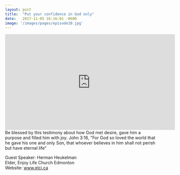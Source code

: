 ```yaml
---
layout: post
title:  "Put your confidence in God only"
date:   2017-11-05 16:16:01 -0600
image: '/images/pages/episode10.jpg'
---
```

<iframe width="560" height="315" src="https://www.youtube.com/embed/p2hdEpFg6LY" frameborder="0" allowfullscreen></iframe>
Be blessed by this testimony about how God met desire, gave him a purpose and filled him with joy.
John 3:16, "For God so loved the world that he gave his one and only Son, that whoever believes in him shall not perish but have eternal life"<br>

Guest Speaker: Herman Heukelman <br>
Elder, Enjoy Life Church Edmonton <br>
Website: <a href="http://www.elci.ca">www.elci.ca</a> <br>
